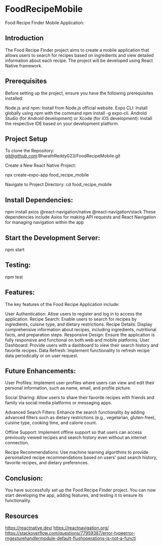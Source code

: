 # FoodRecipeMobile
Food Recipe Finder Mobile Application:

## Introduction

The Food Recipe Finder project aims to create a mobile application that allows users to search for recipes based on ingredients and view detailed information about each recipe. The project will be developed using React Native framework.

## Prerequisites

Before setting up the project, ensure you have the following prerequisites installed:

Node.js and npm: Install from Node.js official website.
Expo CLI: Install globally using npm with the command npm install -g expo-cli.
Android Studio (for Android development) or Xcode (for iOS development): Install the respective IDE based on your development platform.

## Project Setup


To clone the Repository:
git@github.com:BharathReddy023/FoodRecipeMobile.git

Create a New React Native Project:

npx create-expo-app food_recipe_mobile

Navigate to Project Directory:
cd food_recipe_mobile
## Install Dependencies:
npm install axios @react-navigation/native @react-navigation/stack
These dependencies include Axios for making API requests and React Navigation for managing navigation within the app

## Start the Development Server:
npm start

## Testing:
npm test

## Features:
The key features of the Food Recipe Application include:

User Authentication: Allow users to register and log in to access the application.
Recipe Search: Enable users to search for recipes by ingredients, cuisine type, and dietary restrictions.
Recipe Details: Display comprehensive information about recipes, including ingredients, nutritional facts, and preparation steps.
Responsive Design: Ensure the application is fully responsive and functional on both web and mobile platforms.
User Dashboard: Provide users with a dashboard to view their search history and favorite recipes.
Data Refresh: Implement functionality to refresh recipe data periodically or on user request.

## Future Enhancements:
User Profiles: Implement user profiles where users can view and edit their personal information, such as name, email, and profile picture.

Social Sharing: Allow users to share their favorite recipes with friends and family via social media platforms or messaging apps.

Advanced Search Filters: Enhance the search functionality by adding advanced filters such as dietary restrictions (e.g., vegetarian, gluten-free), cuisine type, cooking time, and calorie count.

Offline Support: Implement offline support so that users can access previously viewed recipes and search history even without an internet connection.

Recipe Recommendations: Use machine learning algorithms to provide personalized recipe recommendations based on users' past search history, favorite recipes, and dietary preferences.

## Conclusion:
You have successfully set up the Food Recipe Finder project. You can now start developing the app, adding features, and testing it to ensure its functionality.

## Resources

https://reactnative.dev/
https://reactnavigation.org/
https://stackoverflow.com/questions/77959387/error-typeerror-rngesturehandlermodule-default-flushoperations-is-not-a-functi

